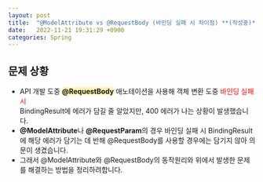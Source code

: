 ```yaml
---
layout: post
title:  "@ModelAttribute vs @RequestBody (바인딩 실패 시 차이점) **(작성중)**"
date:   2022-11-21 19:31:29 +0900
categories: Spring
---
```


## 문제 상황
- API 개발 도중 **<span style='background-color:#fff5b1'>@RequestBody</span>** 애노테이션을 사용해 객체 변환 도중 <span style="color:red;">바인딩 실패 시</span>   
BindingResult에 에러가 담길 줄 알았지만, 400 에러가 나는 상황이 발생했습니다.
- **@ModelAttribute**나 **@RequestParam**의 경우 바인딩 실패 시 BindingResult에 해당 에러가 담기는 데 반해 @RequestBody를 사용할 경우에는 담기지 않아 의문이 생겼습니다.
- 그래서 @ModelAttribute와 @RequestBody의 동작원리와 위에서 발생한 문제를 해결하는 방법을 정리하려합니다.

